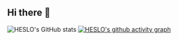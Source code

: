 ## Hi there 👋


![HESLO's GitHub stats](https://github-readme-stats.vercel.app/api?username=HESL0&show_icons=true&theme=highcontrast)
[![HESLO's github activity graph](https://github-readme-activity-graph.vercel.app/graph?username=HESL0&theme=gotham)](https://github.com/github-readme-activity-graph)
<!--
**HESL0/HESL0** is a ✨ _special_ ✨ repository because its `README.md` (this file) appears on your GitHub profile.

Here are some ideas to get you started:

- 🔭 I’m currently working on ...
- 🌱 I’m currently learning ...
- 👯 I’m looking to collaborate on ...
- 🤔 I’m looking for help with ...
- 💬 Ask me about ...
- 📫 How to reach me: ...
- 😄 Pronouns: ...
- ⚡ Fun fact: ...
-->
